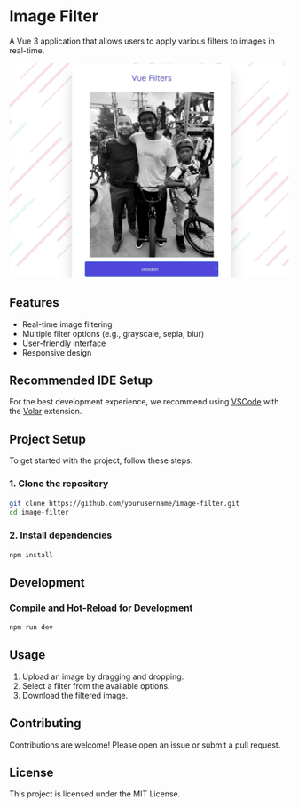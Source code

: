 # Image Filter

A Vue 3 application that allows users to apply various filters to images in real-time.

![applied filter with courage adams and teri](image.png)

## Features

- Real-time image filtering
- Multiple filter options (e.g., grayscale, sepia, blur)
- User-friendly interface
- Responsive design

## Recommended IDE Setup

For the best development experience, we recommend using [VSCode](https://code.visualstudio.com/) with the [Volar](https://marketplace.visualstudio.com/items?itemName=Vue.volar) extension.

## Project Setup

To get started with the project, follow these steps:

### 1. Clone the repository

```sh
git clone https://github.com/yourusername/image-filter.git
cd image-filter
```

### 2. Install dependencies

```sh
npm install
```

## Development

### Compile and Hot-Reload for Development

```sh
npm run dev
```

## Usage

1. Upload an image by dragging and dropping.
2. Select a filter from the available options.
3. Download the filtered image.

## Contributing

Contributions are welcome! Please open an issue or submit a pull request.

## License

This project is licensed under the MIT License.

